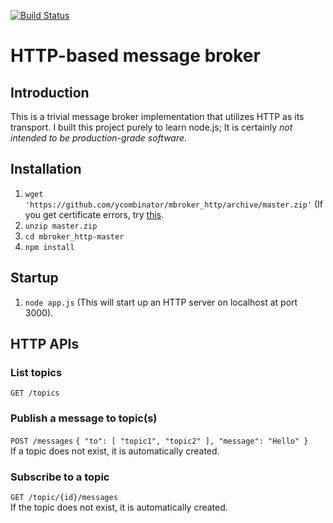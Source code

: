 [![Build Status](https://travis-ci.org/ycombinator/mbroker_http.png?branch=master)](https://travis-ci.org/ycombinator/mbroker_http)

# HTTP-based message broker

## Introduction
This is a trivial message broker implementation that utilizes HTTP as its transport. I built this project purely to learn node.js; It is certainly *not intended to be production-grade software*.

## Installation
1. `wget 'https://github.com/ycombinator/mbroker_http/archive/master.zip'` (If you get certificate errors, try [this](http://blog.55minutes.com/2012/01/fixing-https-certificate-errors-in-wget-and-ruby/).
1. `unzip master.zip`
1. `cd mbroker_http-master`
1. `npm install`

## Startup
1. `node app.js` (This will start up an HTTP server on localhost at port 3000).

## HTTP APIs
### List topics
`GET /topics`

### Publish a message to topic(s)
`POST /messages`
`{ "to": [ "topic1", "topic2" ], "message": "Hello" }`  
If a topic does not exist, it is automatically created.

### Subscribe to a topic
`GET /topic/{id}/messages`  
If the topic does not exist, it is automatically created.
